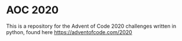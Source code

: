 # AOC 2020 
This is a repository for the Advent of Code 2020 challenges written in python, found here https://adventofcode.com/2020